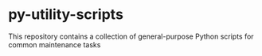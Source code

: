 # py-utility-scripts
This repository contains a collection of general-purpose Python scripts for common maintenance tasks
